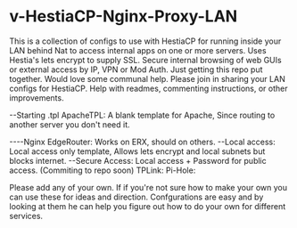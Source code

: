 # v-HestiaCP-Nginx-Proxy-LAN
This is a collection of configs to use with HestiaCP for running inside your LAN behind Nat to access internal apps on one or more servers. Uses Hestia's lets encrypt to supply SSL.  Secure internal browsing of web GUIs or external access by IP, VPN or Mod Auth. Just getting this repo put together. Would love some communal help. Please join in sharing your LAN configs for HestiaCP. Help with readmes, commenting instructions, or other improvements.

--Starting .tpl
ApacheTPL: A blank template for Apache, Since routing to another server you don't need it.

----Nginx
EdgeRouter: Works on ERX, should on others.
--Local access: Local access only template, Allows lets encrypt and local subnets but blocks internet.
--Secure Access: Local access + Password for public access. (Commiting to repo soon)
TPLink:
Pi-Hole:

Please add any of your own. 
If if you're not sure how to make your own you can use these for ideas and direction. Confgurations are easy and by looking at them he can help you figure out how to do your own for different services.
